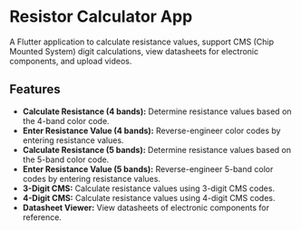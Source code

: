 # Resistor Calculator App

A Flutter application to calculate resistance values, support CMS (Chip Mounted System) digit calculations, view datasheets for electronic components, and upload videos. 

## Features

- **Calculate Resistance (4 bands):** Determine resistance values based on the 4-band color code.
- **Enter Resistance Value (4 bands):** Reverse-engineer color codes by entering resistance values.
- **Calculate Resistance (5 bands):** Determine resistance values based on the 5-band color code.
- **Enter Resistance Value (5 bands):** Reverse-engineer 5-band color codes by entering resistance values.
- **3-Digit CMS:** Calculate resistance values using 3-digit CMS codes.
- **4-Digit CMS:** Calculate resistance values using 4-digit CMS codes.
- **Datasheet Viewer:** View datasheets of electronic components for reference.

